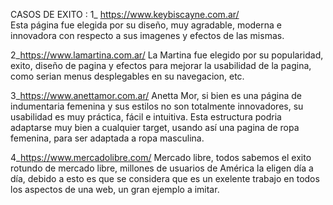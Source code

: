 
 CASOS DE EXITO : 
1_ https://www.keybiscayne.com.ar/  
 Esta página fue elegida por su diseño, muy agradable, moderna e innovadora con respecto a sus imagenes y efectos de las mismas.

 2_https://www.lamartina.com.ar/
 La Martina fue elegido por su popularidad, exito, diseño de pagina y efectos para mejorar la usabilidad de la pagina, como serian menus desplegables en su navegacion, etc.

 3_https://www.anettamor.com.ar/
 Anetta Mor, si bien es una página de indumentaria femenina y sus estilos no son totalmente innovadores, su usabilidad es muy práctica, fácil e intuitiva. Esta estructura podria adaptarse muy bien a cualquier target, usando así una pagina de ropa femenina, para ser adaptada a ropa masculina.

 4_https://www.mercadolibre.com/
 Mercado libre, todos sabemos el exito rotundo de mercado libre, millones de usuarios de América la eligen día a día, debido a esto es que se considera que es un exelente trabajo en todos los aspectos de una web, un gran ejemplo a imitar. 
